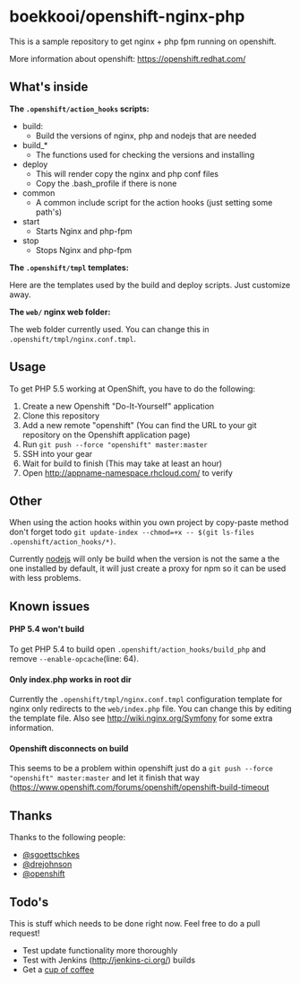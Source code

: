 # boekkooi/openshift-nginx-php
This is a sample repository to get nginx + php fpm running on openshift.

More information about openshift: https://openshift.redhat.com/

## What's inside

**The `.openshift/action_hooks` scripts:**

* build:
    - Build the versions of nginx, php and nodejs that are needed
* build_*
    - The functions used for checking the versions and installing
* deploy
    - This will render copy the nginx and php conf files
    - Copy the .bash_profile if there is none
* common
    - A common include script for the action hooks (just setting some path's)
* start
    - Starts Nginx and php-fpm
* stop
    - Stops Nginx and php-fpm

**The `.openshift/tmpl` templates:**

Here are the templates used by the build and deploy scripts.
Just customize away.

**The `web/` nginx web folder:**

The web folder currently used. You can change this in `.openshift/tmpl/nginx.conf.tmpl`.

## Usage

To get PHP 5.5 working at OpenShift, you have to do the following:

1. Create a new Openshift "Do-It-Yourself" application
2. Clone this repository
3. Add a new remote "openshift" (You can find the URL to your git repository
   on the Openshift application page)
4. Run `git push --force "openshift" master:master`
5. SSH into your gear
7. Wait for build to finish (This may take at least an hour)
8. Open http://appname-namespace.rhcloud.com/ to verify

## Other

When using the action hooks within you own project by copy-paste method don't forget todo `git update-index --chmod=+x -- $(git ls-files .openshift/action_hooks/*)`.

Currently [nodejs](http://nodejs.org/) will only be build when the version is not the same a the one installed by default, it will just create a proxy for npm so it can be used with less problems.

## Known issues

#### PHP 5.4 won't build
To get PHP 5.4 to build open `.openshift/action_hooks/build_php` and remove `--enable-opcache`(line: 64).

#### Only index.php works in root dir
Currently the `.openshift/tmpl/nginx.conf.tmpl` configuration template for nginx only redirects to the `web/index.php` file.
You can change this by editing the template file. Also see http://wiki.nginx.org/Symfony for some extra information.

#### Openshift disconnects on build
This seems to be a problem within openshift just do a `git push --force "openshift" master:master` and let it finish that way (https://www.openshift.com/forums/openshift/openshift-build-timeout

## Thanks

Thanks to the following people:

* [@sgoettschkes](https://github.com/Sgoettschkes)
* [@drejohnson](https://github.com/drejohnson)
* [@openshift](https://github.com/openshift/)

## Todo's
This is stuff which needs to be done right now. Feel free to do a pull request!

* Test update functionality more thoroughly
* Test with Jenkins (http://jenkins-ci.org/) builds
* Get a [cup of coffee](https://www.gittip.com/Warnar%20Boekkooi/)

